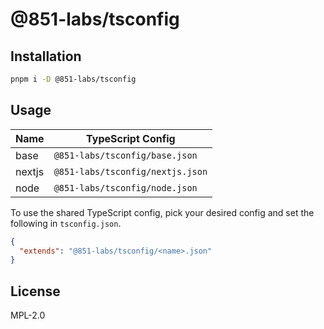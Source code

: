 # @851-labs/tsconfig

## Installation

```bash
pnpm i -D @851-labs/tsconfig
```

## Usage

| Name   | TypeScript Config                |
| ------ | -------------------------------- |
| base   | `@851-labs/tsconfig/base.json`   |
| nextjs | `@851-labs/tsconfig/nextjs.json` |
| node   | `@851-labs/tsconfig/node.json`   |

To use the shared TypeScript config, pick your desired config and set the following in `tsconfig.json`.

```json
{
  "extends": "@851-labs/tsconfig/<name>.json"
}
```

## License

MPL-2.0
